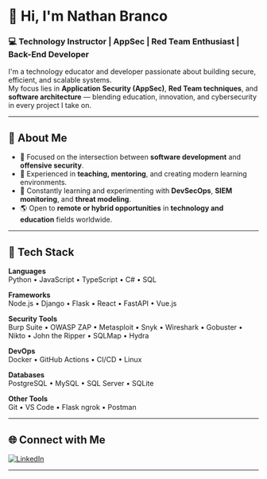 # 👋 Hi, I'm Nathan Branco  

### 💻 Technology Instructor | AppSec | Red Team Enthusiast | Back-End Developer   

I'm a technology educator and developer passionate about building secure, efficient, and scalable systems.  
My focus lies in **Application Security (AppSec)**, **Red Team techniques**, and **software architecture** — blending education, innovation, and cybersecurity in every project I take on.  

---

## 🚀 About Me  
- 🎯 Focused on the intersection between **software development** and **offensive security**.  
- 🧩 Experienced in **teaching, mentoring**, and creating modern learning environments.  
- 🧠 Constantly learning and experimenting with **DevSecOps**, **SIEM monitoring**, and **threat modeling**.  
- 🌎 Open to **remote or hybrid opportunities** in **technology and education** fields worldwide.  

---

## 🧰 Tech Stack  

**Languages**  
Python • JavaScript • TypeScript • C# • SQL  

**Frameworks**  
Node.js • Django • Flask • React • FastAPI • Vue.js  

**Security Tools**  
Burp Suite • OWASP ZAP • Metasploit • Snyk • Wireshark • Gobuster • Nikto • John the Ripper • SQLMap • Hydra  

**DevOps**  
Docker • GitHub Actions • CI/CD • Linux  

**Databases**  
PostgreSQL • MySQL • SQL Server • SQLite  

**Other Tools**  
Git • VS Code • Flask ngrok • Postman  

---

## 🌐 Connect with Me  

<p align="left">
  <a href="https://www.linkedin.com/in/nathanbranco/" target="_blank">
    <img src="https://img.shields.io/badge/LinkedIn-0A66C2?style=for-the-badge&logo=linkedin&logoColor=white" alt="LinkedIn"/>
  </a>

</p>

---

